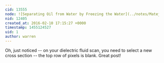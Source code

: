 ```yaml
---
cid: 13555
node: ![Separating Oil from Water by Freezing the Water](../notes/Matej/11-13-2015/separating-oil-from-water-by-freezing-the-water)
nid: 12405
created_at: 2016-02-10 17:15:27 +0000
timestamp: 1455124527
uid: 1
author: warren
---
```


Oh, just noticed -- on your dielectric fluid scan, you need to select a new cross section -- the top row of pixels is blank. Great post!